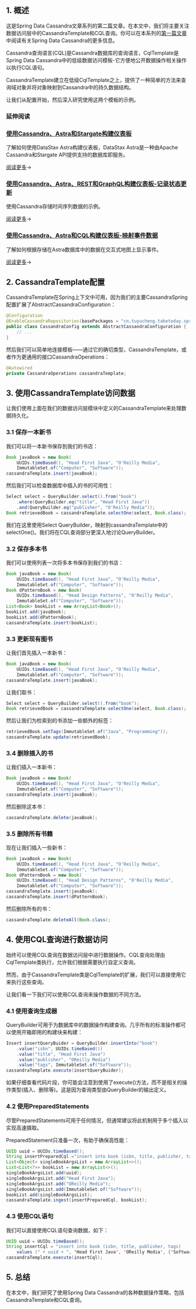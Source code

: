 ## 1. 概述

这是Spring Data Cassandra文章系列的第二篇文章。在本文中，我们将主要关注数据访问层中的CassandraTemplate和CQL查询。你可以在本系列的[第一篇文章](https://www.baeldung.com/spring-data-cassandra-tutorial)中阅读有关Spring Data Cassandra的更多信息。

Cassandra查询语言(CQL)是Cassandra数据库的查询语言，CqlTemplate是Spring Data Cassandra中的低级数据访问模板-它方便地公开数据操作相关操作以执行CQL语句。

CassandraTemplate建立在低级CqlTemplate之上，提供了一种简单的方法来查询域对象并将对象映射到Cassandra中的持久数据结构。

让我们从配置开始，然后深入研究使用这两个模板的示例。

### 延伸阅读

### [使用Cassandra、Astra和Stargate构建仪表板](https://www.baeldung.com/cassandra-astra-stargate-dashboard)

了解如何使用DataStax Astra构建仪表板，DataStax Astra是一种由Apache Cassandra和Stargate API提供支持的数据库即服务。

[阅读更多](https://www.baeldung.com/cassandra-astra-stargate-dashboard)→

### [使用Cassandra、Astra、REST和GraphQL构建仪表板-记录状态更新](https://www.baeldung.com/cassandra-astra-rest-dashboard-updates)

使用Cassandra存储时间序列数据的示例。

[阅读更多](https://www.baeldung.com/cassandra-astra-rest-dashboard-updates)→

### [使用Cassandra、Astra和CQL构建仪表板-映射事件数据](https://www.baeldung.com/cassandra-astra-rest-dashboard-map)

了解如何根据存储在Astra数据库中的数据在交互式地图上显示事件。

[阅读更多](https://www.baeldung.com/cassandra-astra-rest-dashboard-map)→

## 2. CassandraTemplate配置

CassandraTemplate在Spring上下文中可用，因为我们的主要CassandraSpring配置扩展了AbstractCassandraConfiguration：

```java
@Configuration
@EnableCassandraRepositories(basePackages = "cn.tuyucheng.taketoday.spring.data.cassandra.repository")
public class CassandraConfig extends AbstractCassandraConfiguration {
    // ...
}
```

然后我们可以简单地连接模板——通过它的确切类型，CassandraTemplate，或者作为更通用的接口CassandraOperations：

```java
@Autowired
private CassandraOperations cassandraTemplate;
```

## 3. 使用CassandraTemplate访问数据

让我们使用上面在我们的数据访问层模块中定义的CassandraTemplate来处理数据持久化。

### 3.1 保存一本新书

我们可以将一本新书保存到我们的书店：

```java
Book javaBook = new Book(
    UUIDs.timeBased(), "Head First Java", "O'Reilly Media",
    ImmutableSet.of("Computer", "Software"));
cassandraTemplate.insert(javaBook);
```

然后我们可以检查数据库中插入的书的可用性：

```java
Select select = QueryBuilder.select().from("book")
    .where(QueryBuilder.eq("title", "Head First Java"))
    .and(QueryBuilder.eq("publisher", "O'Reilly Media"));
Book retrievedBook = cassandraTemplate.selectOne(select, Book.class);
```

我们在这里使用Select QueryBuilder，映射到cassandraTemplate中的selectOne()。我们将在CQL查询部分更深入地讨论QueryBuilder。

### 3.2 保存多本书

我们可以使用列表一次将多本书保存到我们的书店：

```java
Book javaBook = new Book(
    UUIDs.timeBased(), "Head First Java", "O'Reilly Media",
    ImmutableSet.of("Computer", "Software"));
Book dPatternBook = new Book(
    UUIDs.timeBased(), "Head Design Patterns", "O'Reilly Media",
    ImmutableSet.of("Computer", "Software"));
List<Book> bookList = new ArrayList<Book>();
bookList.add(javaBook);
bookList.add(dPatternBook);
cassandraTemplate.insert(bookList);
```

### 3.3 更新现有图书

让我们首先插入一本新书：

```java
Book javaBook = new Book(
    UUIDs.timeBased(), "Head First Java", "O'Reilly Media",
    ImmutableSet.of("Computer", "Software"));
cassandraTemplate.insert(javaBook);
```

让我们取书：

```java
Select select = QueryBuilder.select().from("book");
Book retrievedBook = cassandraTemplate.selectOne(select, Book.class);
```

然后让我们为检索到的书添加一些额外的标签：

```java
retrievedBook.setTags(ImmutableSet.of("Java", "Programming"));
cassandraTemplate.update(retrievedBook);
```

### 3.4 删除插入的书

让我们插入一本新书：

```java
Book javaBook = new Book(
    UUIDs.timeBased(), "Head First Java", "O'Reilly Media",
    ImmutableSet.of("Computer", "Software"));
cassandraTemplate.insert(javaBook);
```

然后删除这本书：

```java
cassandraTemplate.delete(javaBook);
```

### 3.5 删除所有书籍

现在让我们插入一些新书：

```java
Book javaBook = new Book(
    UUIDs.timeBased(), "Head First Java", "O'Reilly Media",
    ImmutableSet.of("Computer", "Software"));
Book dPatternBook = new Book(
    UUIDs.timeBased(), "Head Design Patterns", "O'Reilly Media", 
    ImmutableSet.of("Computer", "Software"));
cassandraTemplate.insert(javaBook);
cassandraTemplate.insert(dPatternBook);
```

然后删除所有的书：

```java
cassandraTemplate.deleteAll(Book.class);
```

## 4. 使用CQL查询进行数据访问

始终可以使用CQL查询在数据访问层中进行数据操作。CQL查询处理由CqlTemplate类执行，允许我们根据需要执行自定义查询。

然而，由于CassandraTemplate类是CqlTemplate的扩展，我们可以直接使用它来执行这些查询。

让我们看一下我们可以使用CQL查询来操作数据的不同方法。

### 4.1 使用查询生成器

QueryBuilder可用于为数据库中的数据操作构建查询。几乎所有的标准操作都可以使用开箱即用的构建块来构建：

```java
Insert insertQueryBuider = QueryBuilder.insertInto("book")
    .value("isbn", UUIDs.timeBased())
    .value("title", "Head First Java")
    .value("publisher", "OReilly Media")
    .value("tags", ImmutableSet.of("Software"));
cassandraTemplate.execute(insertQueryBuider);
```

如果仔细查看代码片段，你可能会注意到使用了execute()方法，而不是相关的操作类型(插入、删除等)。这是因为查询类型由QueryBuilder的输出定义。

### 4.2 使用PreparedStatements

尽管PreparedStatements可用于任何情况，但通常建议将此机制用于多个插入以实现高速摄取。

PreparedStatement只准备一次，有助于确保高性能：

```java
UUID uuid = UUIDs.timeBased();
String insertPreparedCql ="insert into book (isbn, title, publisher, tags) values (?, ?, ?, ?)";
List<Object> singleBookArgsList = new ArrayList<>();
List<List<?>> bookList = new ArrayList<>();
singleBookArgsList.add(uuid);
singleBookArgsList.add("Head First Java");
singleBookArgsList.add("OReilly Media");
singleBookArgsList.add(ImmutableSet.of("Software"));
bookList.add(singleBookArgsList);
cassandraTemplate.ingest(insertPreparedCql, bookList);
```

### 4.3 使用CQL语句

我们可以直接使用CQL语句查询数据，如下：

```java
UUID uuid = UUIDs.timeBased();
String insertCql = "insert into book (isbn, title, publisher, tags) 
    values (" + uuid + ", 'Head First Java', 'OReilly Media', {'Software'})";
cassandraTemplate.execute(insertCql);
```

## 5. 总结

在本文中，我们研究了使用Spring Data Cassandra的各种数据操作策略，包括CassandraTemplate和CQL查询。